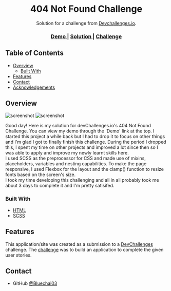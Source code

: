 <!-- Please update value in the {}  -->

<h1 align="center">404 Not Found Challenge</h1>

<div align="center">
   Solution for a challenge from  <a href="http://devchallenges.io" target="_blank">Devchallenges.io</a>.
</div>

<div align="center">
  <h3>
    <a href="https://bluechai03.github.io/404-not-found-challenge/">
      Demo
    </a>
    <span> | </span>
    <a href="https://github.com/Bluechai03/404-not-found-challenge">
      Solution
    </a>
    <span> | </span>
    <a href="https://devchallenges.io/challenges/wBunSb7FPrIepJZAg0sY">
      Challenge
    </a>
  </h3>
</div>

<!-- TABLE OF CONTENTS -->

## Table of Contents

- [Overview](#overview)
  - [Built With](#built-with)
- [Features](#features)
- [Contact](#contact)
- [Acknowledgements](#acknowledgements)

<!-- OVERVIEW -->

## Overview

![screenshot](https://i.imgur.com/0uOiSTF.png)
![screenshot](https://i.imgur.com/gElsMDU.png)

Good day! Here is my solution for devChallenges.io's 404 Not Found Challenge. You can view my demo through the 'Demo' link at the top. I started this project a while back but I had to drop it to focus on other things and I'm glad I got to finally finish this challenge. During the period I dropped this, I spent my time on other projects and improved a lot since then so I was able to apply and improve my newly learnt skills here.  
I used SCSS as the preprocessor for CSS and made use of mixins, placeholders, variables and nesting capabilities. To make the page responsive, I used Flexbox for the layout and the clamp() function to resize fonts based on the screen's size.  
I took my time developing this challenging and all in all probably took me about 3 days to complete it and I'm pretty satisifed.

### Built With

<!-- This section should list any major frameworks that you built your project using. Here are a few examples.-->

- [HTML](https://en.wikipedia.org/wiki/HTML)
- [SCSS](https://sass-lang.com/)

## Features

<!-- List the features of your application or follow the template. Don't share the figma file here :) -->

This application/site was created as a submission to a [DevChallenges](https://devchallenges.io/challenges) challenge. The [challenge](https://devchallenges.io/challenges/wBunSb7FPrIepJZAg0sY) was to build an application to complete the given user stories.

## Contact

- GitHub [@Bluechai03](https://github.com/Bluechai03)
